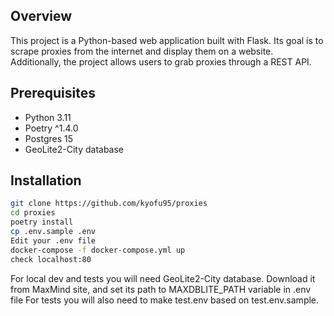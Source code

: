 ## Overview
This project is a Python-based web application built with Flask. Its goal is to scrape proxies from the internet and display them on a website. Additionally, the project allows users to grab proxies through a REST API.

## Prerequisites
* Python 3.11
* Poetry ^1.4.0
* Postgres 15
* GeoLite2-City database

## Installation
```bash
git clone https://github.com/kyofu95/proxies
cd proxies
poetry install
cp .env.sample .env
Edit your .env file
docker-compose -f docker-compose.yml up
check localhost:80
```

For local dev and tests you will need GeoLite2-City database. Download it from MaxMind site, and set its path to MAXDBLITE_PATH variable in .env file
For tests you will also need to make test.env based on test.env.sample.